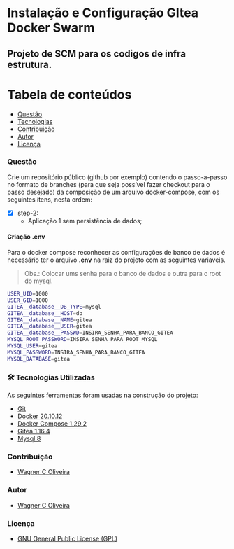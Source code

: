 # Instalação e Configuração GItea Docker Swarm

## Projeto de SCM para os codigos de infra estrutura.


Tabela de conteúdos
=================
<!--ts-->      
   * [Questão](#questão)
   * [Tecnologias](#-tecnologias-utilizadas)
   * [Contribuição](#contribuição)
   * [Autor](#autor)
   * [Licença](#licença)
<!--te-->


### Questão

Crie um repositório público (github por exemplo) contendo o passo-a-passo no formato de branches (para que seja possível fazer checkout para o passo desejado) da composição de um arquivo docker-compose, com os seguintes itens, nesta ordem:

- [x] step-2: 
  - Aplicação 1 sem persistência de dados;

#### Criação .env
Para o docker compose reconhecer as configurações de banco de dados é necessário ter o arquivo **.env** na raiz do projeto com as seguintes variaveis. 
> Obs.: Colocar ums senha para o banco de dados e outra para o root do mysql.

~~~bash
USER_UID=1000
USER_GID=1000
GITEA__database__DB_TYPE=mysql
GITEA__database__HOST=db
GITEA__database__NAME=gitea
GITEA__database__USER=gitea
GITEA__database__PASSWD=INSIRA_SENHA_PARA_BANCO_GITEA
MYSQL_ROOT_PASSWORD=INSIRA_SENHA_PARA_ROOT_MYSQL
MYSQL_USER=gitea
MYSQL_PASSWORD=INSIRA_SENHA_PARA_BANCO_GITEA
MYSQL_DATABASE=gitea
~~~ 

### 🛠 Tecnologias Utilizadas

As seguintes ferramentas foram usadas na construção do projeto:

- [Git](https://git-scm.com/)
- [Docker 20.10.12](https://docs.docker.com/engine/)
- [Docker Compose 1.29.2](https://docs.docker.com/compose/)
- [Gitea 1.16.4](https://docs.gitea.io/en-us/)
- [Mysql 8](https://dev.mysql.com/doc/)

### Contribuição

* [Wagner C Oliveira](https://www.wagneroliveira.eti.br)

### Autor

* [Wagner C Oliveira](https://www.wagneroliveira.eti.br)

### Licença

* [GNU General Public License (GPL)](https://www.gnu.org/licenses/gpl-3.0.html)